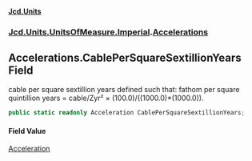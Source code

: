 #### [Jcd.Units](index.md 'index')

### [Jcd.Units.UnitsOfMeasure.Imperial](Jcd.Units.UnitsOfMeasure.Imperial.md 'Jcd.Units.UnitsOfMeasure.Imperial').[Accelerations](Accelerations.md 'Jcd.Units.UnitsOfMeasure.Imperial.Accelerations')

## Accelerations.CablePerSquareSextillionYears Field

cable per square sextillion years defined such that: fathom per square quintillion years = cable/Zyr² ×
(100.0)/((1000.0)*(1000.0)).

```csharp
public static readonly Acceleration CablePerSquareSextillionYears;
```

#### Field Value

[Acceleration](Acceleration.md 'Jcd.Units.UnitTypes.Acceleration')